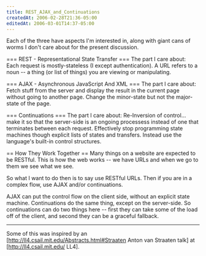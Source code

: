 ```yaml
---
title: REST_AJAX_and_Continuations
createdAt: 2006-02-28T21:36-05:00
editedAt: 2006-03-01T14:37-05:00
---
```


Each of the three have aspects I'm interested in, along with giant cans of worms I don't care about for the present discussion.

=== REST - Representational State Transfer ===
The part I care about: Each request is mostly-stateless (I except authentication). A URL refers to a noun -- a thing (or list of things) you are viewing or manipulating.

=== AJAX - Asynchronous JavaScript And XML ===
The part I care about: Fetch stuff from the server and display the result in the current page without going to another page. Change the minor-state but not the major-state of the page.

=== Continuations ===
The part I care about: Re-Inversion of control... make it so that the server-side is an ongoing processess instead of one that terminates between each request. Effectively stop programming state machines though explicit lists of states and transfers. Instead use the language's built-in control structures.

== How They Work Together ==
Many things on a website are expected to be RESTful. This is how the web works -- we have URLs and when we go to them we see what we see.

So what I want to do then is to say use RESTful URLs. Then if you are in a complex flow, use AJAX and/or continuations.

AJAX can put the control flow on the client side, without an explicit state machine. Continuations do the same thing, except on the server-side. So continuations can do two things here -- first they can take some of the load off of the client, and second they can be a graceful fallback.

----
Some of this was inspired by an [http://ll4.csail.mit.edu/Abstracts.html#Straaten Anton van Straaten talk] at [http://ll4.csail.mit.edu/ LL4].

